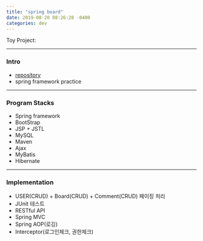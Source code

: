 ```yaml
---
title: "spring board"
date: 2019-08-20 08:26:28 -0400
categories: dev
---
```


Toy Project:

---

### Intro
- [repository]
- spring framework practice

---

### Program Stacks
- Spring framework
- BootStrap
- JSP + JSTL
- MySQL
- Maven
- Ajax
- MyBatis
- Hibernate

---

### Implementation
- USER(CRUD) + Board(CRUD) + Comment(CRUD) 페이징 처리
- JUnit 테스트
- RESTful API
- Spring MVC
- Spring AOP(로깅)
- Interceptor(로그인체크, 권한체크)

[repository]: https://github.com/blackjayH/Spring-board-practice
